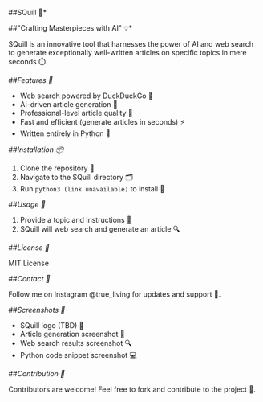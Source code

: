 ##SQuill 📝*


##"Crafting Masterpieces with AI" 💡*

SQuill is an innovative tool that harnesses the power of AI and web search to generate exceptionally well-written articles on specific topics in mere seconds ⏱️.

##*Features 🌟*


- Web search powered by DuckDuckGo 🦆
- AI-driven article generation 🤖
- Professional-level article quality 📄
- Fast and efficient (generate articles in seconds) ⚡️
- Written entirely in Python 🐍

##*Installation 📦*


1. Clone the repository 📁
2. Navigate to the SQuill directory 🗂️
3. Run `python3 (link unavailable)` to install 🔄

##*Usage 📝*


1. Provide a topic and instructions 📝
2. SQuill will web search and generate an article 🔍

##*License 📜*


MIT License

##*Contact 📱*


Follow me on Instagram @true_living for updates and support 📸.

##*Screenshots 📸*


- SQuill logo (TBD) 🤔
- Article generation screenshot 📄
- Web search results screenshot 🔍
- Python code snippet screenshot 💻

##*Contribution 🤝*

Contributors are welcome! Feel free to fork and contribute to the project 🌈.
